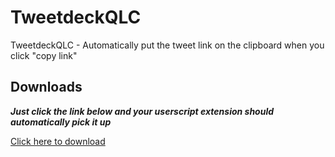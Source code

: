 # TweetdeckQLC
TweetdeckQLC - Automatically put the tweet link on the clipboard when you click "copy link"

## Downloads

***Just click the link below and your userscript extension should automatically pick it up***

[Click here to download](https://github.com/Favna/TweetdeckQLC/raw/master/TweetdeckQLC.user.js)
